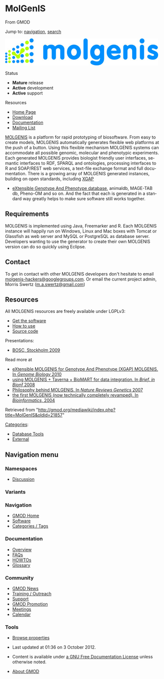 <div id="mw-page-base" class="noprint">

</div>

<div id="mw-head-base" class="noprint">

</div>

<div id="content" class="mw-body" role="main">

<span id="top"></span>

<div id="mw-js-message" style="display:none;">

</div>



# <span dir="auto">MolGenIS</span>

<div id="bodyContent">

<div id="siteSub">

From GMOD

</div>

<div id="contentSub">

</div>

<div id="jump-to-nav" class="mw-jump">

Jump to: [navigation](#mw-navigation), [search](#p-search)

</div>

<div id="mw-content-text" class="mw-content-ltr" lang="en" dir="ltr">

<div class="center">

<div class="floatnone">

<a href="http://www.molgenis.org/" rel="nofollow" title="MOLGENIS"><img
src="../mediawiki/images/f/fd/Molgenis_logo.jpg" width="500" height="88"
alt="MOLGENIS" /></a>

</div>

</div>

<div class="componentBox">

<div class="compBoxHdr">

Status

</div>

- **Mature** release
- **Active** development
- **Active** support

<div class="compBoxHdr">

Resources

</div>

- <a href="http://www.molgenis.org" class="external text"
  rel="nofollow">Home Page</a>
- <a href="http://www.molgenis.org/wiki/MolgenisDownload"
  class="external text" rel="nofollow">Download</a>
- <a href="http://www.molgenis.org/wiki/MolgenisGuide"
  class="external text" rel="nofollow">Documentation</a>
- <a href="http://groups.google.com/group/molgenis-hackers"
  class="external text" rel="nofollow">Mailing List</a>

</div>

<a href="http://www.molgenis.org/" class="external text"
rel="nofollow">MOLGENIS</a> is a platform for rapid prototyping of
biosoftware. From easy to create models, MOLGENIS automatically
generates flexible web platforms at the push of a button. Using this
flexible mechanism MOLGENIS systems can accommodate all possible
genomic, molecular and phenotypic experiments. Each generated MOLGENIS
provides biologist friendly user interfaces, semantic interfaces to RDF,
SPARQL and ontologies, processing interfaces to R and SOAP/REST web
services, a text-file exchange format and full documentation. There is a
growing array of MOLGENIS generated instances, building on open
standards, including
<a href="http://www.xgap.org" class="external text" rel="nofollow">XGAP
- eXtensible Genotype And Phenotype database</a>, animaldb, MAGE-TAB db,
Pheno-OM and so on. And the fact that each is generated in a standard
way greatly helps to make sure software still works together.

## <span id="Requirements" class="mw-headline">Requirements</span>

MOLGENIS is implemented using Java, Freemarker and R. Each MOLGENIS
instance will happily run on Windows, Linux and Mac boxes with Tomcat or
Glassfish as web server and MySQL or PostgreSQL as database server.
Developers wanting to use the generator to create their own MOLGENIS
version can do so quickly using Eclipse.

## <span id="Contact" class="mw-headline">Contact</span>

To get in contact with other MOLGENIS developers don't hesitate to email
<a href="mailto:molgenis-hackers@googlegroups.com" class="external text"
rel="nofollow">molgenis-hackers@googlegroups.com</a>. Or email the
current project admin, Morris Swertz
(<a href="mailto:m.a.swertz@gmail.com" class="external text"
rel="nofollow">m.a.swertz@gmail.com</a>)

## <span id="Resources" class="mw-headline">Resources</span>

All MOLGENIS resources are freely available under LGPLv3:

- <a href="http://www.molgenis.org/wiki/MolgenisDownload"
  class="external text" rel="nofollow">Get the software</a>
- <a href="http://www.molgenis.org/wiki/MolgenisGuide"
  class="external text" rel="nofollow">How to use</a>
- <a href="http://www.molgenis.org/wiki/MolgenisSourceCode"
  class="external text" rel="nofollow">Source code</a>

Presentations:

- <a href="http://www.slideshare.net/bosc/swertz-molgenis-bosc2009"
  class="external text" rel="nofollow">BOSC, Stockholm 2009</a>

Read more at

- <a href="http://www.ncbi.nlm.nih.gov/pubmed/20214801"
  class="external text" rel="nofollow">eXtensible MOLGENIS for Genotype
  And Phenotype (XGAP) MOLGENIS. In <em>Genome Biology</em> 2010</a>
- <a href="http://www.ncbi.nlm.nih.gov/pubmed/19112082"
  class="external text" rel="nofollow">using MOLGENIS + Taverna + BioMART
  for data integration. In <em>Brief. in Bionf</em> 2008</a>
- <a href="http://www.ncbi.nlm.nih.gov/pubmed/17297480"
  class="external text" rel="nofollow">Philosophy behind MOLGENIS. In
  <em>Nature Reviews Genetics</em> 2007</a>
- <a href="http://www.ncbi.nlm.nih.gov/pubmed/15059831"
  class="external text" rel="nofollow">the first MOLGENIS (now technically
  completely revamped). In <em>Bioinformatics</em>, 2004</a>

</div>

<div class="printfooter">

Retrieved from
"<http://gmod.org/mediawiki/index.php?title=MolGenIS&oldid=21857>"

</div>

<div id="catlinks" class="catlinks">

<div id="mw-normal-catlinks" class="mw-normal-catlinks">

[Categories](Special:Categories "Special:Categories"):

- [Database Tools](Category:Database_Tools "Category:Database Tools")
- [External](Category:External "Category:External")

</div>

</div>

<div class="visualClear">

</div>

</div>

</div>

<div id="mw-navigation">

## Navigation menu

<div id="mw-head">



<div id="left-navigation">

<div id="p-namespaces" class="vectorTabs" role="navigation"
aria-labelledby="p-namespaces-label">

### Namespaces


- <span id="ca-talk"><a
  href="http://gmod.org/mediawiki/index.php?title=Talk:MolGenIS&amp;action=edit&amp;redlink=1"
  accesskey="t"
  title="Discussion about the content page [t]">Discussion</a></span>

</div>

<div id="p-variants" class="vectorMenu emptyPortlet" role="navigation"
aria-labelledby="p-variants-label">

### 

### Variants[](#)

<div class="menu">

</div>

</div>

</div>





</div>

</div>

</div>

<div id="mw-panel">

<div id="p-logo" role="banner">

<a href="Main_Page"
style="background-image: url(../images/GMOD-cogs.png);"
title="Visit the main page"></a>

</div>

<div id="p-Navigation" class="portal" role="navigation"
aria-labelledby="p-Navigation-label">

### Navigation

<div class="body">

- <span id="n-GMOD-Home">[GMOD Home](Main_Page)</span>
- <span id="n-Software">[Software](GMOD_Components)</span>
- <span id="n-Categories-.2F-Tags">[Categories /
  Tags](Categories)</span>

</div>

</div>

<div id="p-Documentation" class="portal" role="navigation"
aria-labelledby="p-Documentation-label">

### Documentation

<div class="body">

- <span id="n-Overview">[Overview](Overview)</span>
- <span id="n-FAQs">[FAQs](Category:FAQ)</span>
- <span id="n-HOWTOs">[HOWTOs](Category:HOWTO)</span>
- <span id="n-Glossary">[Glossary](Glossary)</span>

</div>

</div>

<div id="p-Community" class="portal" role="navigation"
aria-labelledby="p-Community-label">

### Community

<div class="body">

- <span id="n-GMOD-News">[GMOD News](GMOD_News)</span>
- <span id="n-Training-.2F-Outreach">[Training /
  Outreach](Training_and_Outreach)</span>
- <span id="n-Support">[Support](Support)</span>
- <span id="n-GMOD-Promotion">[GMOD Promotion](GMOD_Promotion)</span>
- <span id="n-Meetings">[Meetings](Meetings)</span>
- <span id="n-Calendar">[Calendar](Calendar)</span>

</div>

</div>

<div id="p-tb" class="portal" role="navigation"
aria-labelledby="p-tb-label">

### Tools

<div class="body">


- <span id="t-smwbrowselink"><a href="Special%3ABrowse/MolGenIS" rel="smw-browse">Browse properties</a></span>


</div>

</div>

</div>

</div>

<div id="footer" role="contentinfo">

- <span id="footer-info-lastmod">Last updated at 01:36 on 3 October
  2012.</span>
<!-- - <span id="footer-info-viewcount">17,195 page views.</span> -->
- <span id="footer-info-copyright">Content is available under
  <a href="http://www.gnu.org/licenses/fdl-1.3.html" class="external"
  rel="nofollow">a GNU Free Documentation License</a> unless otherwise
  noted.</span>

<!-- -->

- <span id="footer-places-about">[About
  GMOD](GMOD:About "GMOD:About")</span>

<!-- -->






</div>
